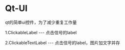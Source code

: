 # Qt-UI

qt的简单ui控件，为了减少重复工作量

1.ClickableLabel     ---    点击信号的label

2.ClickableTextLabel ---    点击信号的label，图片加文字并存
